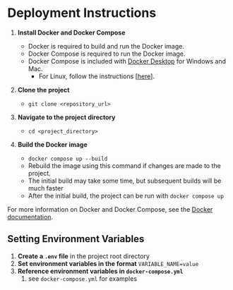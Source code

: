 # Deployment Instructions

1. **Install Docker and Docker Compose**
    - Docker is required to build and run the Docker image. 
    - Docker Compose is required to run the Docker image. 
    - Docker Compose is included with [Docker Desktop](https://www.docker.com/products/docker-desktop/) for Windows and Mac. 
        - For Linux, follow the instructions [[here]([www.google.com](https://linuxhandbook.com/docker-compose-quick-start/))].

2. **Clone the project**
   - `git clone <repository_url>`

3. **Navigate to the project directory**
   - `cd <project_directory>`

4. **Build the Docker image**
    - `docker compose up --build`
    - Rebuild the image using this command if changes are made to the project. 
    - The initial build may take some time, but subsequent builds will be much faster
    - After the initial build, the project can be run with `docker compose up` 
  
For more information on Docker and Docker Compose, see the [Docker documentation](https://docs.docker.com/).

## Setting Environment Variables

1. **Create a `.env` file** in the project root directory
2. **Set environment variables in the format** `VARIABLE_NAME=value`
3. **Reference environment variables in `docker-compose.yml`**
   1. see `docker-compose.yml` for examples